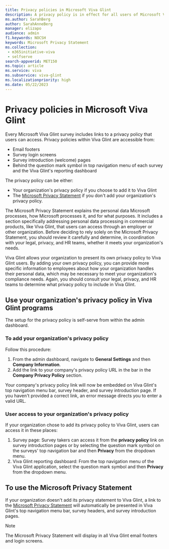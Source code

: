 ```yaml
---
title: Privacy policies in Microsoft Viva Glint
description: A privacy policy is in effect for all users of Microsoft Viva Glint programs and dashboards. 
ms.author: SarahBerg
author: SarahAnneBerg
manager: elizapo
audience: admin
f1.keywords: NOCSH
keywords: Microsoft Privacy Statement 
ms.collection: 
 - m365initiative-viva
 - selfserve
search-appverid: MET150
ms.topic: article
ms.service: viva
ms.subservice: viva-glint
ms.localizationpriority: high
ms.date: 05/22/2023
---
```


# Privacy policies in Microsoft Viva Glint

Every Microsoft Viva Glint survey includes links to a privacy policy that users can access. Privacy policies within Viva Glint are accessible from:

- Email footers
- Survey login screens
- Survey introduction (welcome) pages
- Behind the question mark symbol in top navigation menu of each survey and the Viva Glint's reporting dashboard

The privacy policy can be either:

- Your organization's privacy policy if you choose to add it to Viva Glint
- The [Microsoft Privacy Statement](https://privacy.microsoft.com/en-us/privacystatement#:~:text=If%20you%20use%20a%20Microsoft%20product%20with%20an,associated%20with%20your%20Microsoft%20product%20and%20product%20accounts.) if you don't add your organization's privacy policy.

The Microsoft Privacy Statement explains the personal data Microsoft processes, how Microsoft processes it, and for what purposes. It includes a section specifically addressing personal data processing in commercial products, like Viva Glint, that users can access through an employer or other organization. Before deciding to rely solely on the Microsoft Privacy Statement, you should review it carefully and determine, in coordination with your legal, privacy, and HR teams, whether it meets your organization's needs.

Viva Glint allows your organization to present its own privacy policy to Viva Glint users. By adding your own privacy policy, you can provide more specific information to employees about how your organization handles their personal data, which may be necessary to meet your organization's compliance needs. Again, you should consult your legal, privacy, and HR teams to determine what privacy policy to include in Viva Glint.

## Use your organization's privacy policy in Viva Glint programs

The setup for the privacy policy is self-serve from within the admin dashboard.

### To add your organization's privacy policy

Follow this procedure:

1. From the admin dashboard, navigate to **General Settings** and then **Company Information**.
2. Add the link to your company's privacy policy URL in the bar in the **Company Privacy Policy** section.

Your company's privacy policy link will now be embedded on Viva Glint's top navigation menu bar, survey header, and survey introduction page. If you haven't provided a correct link, an error message directs you to enter a valid URL.

### User access to your organization's privacy policy

If your organization chose to add its privacy policy to Viva Glint, users can access it in these places:

1. Survey page: Survey takers can access it from the **privacy policy** link on survey introduction pages or by selecting the question mark symbol on the surveys' top navigation bar and then **Privacy** from the dropdown menu.
2. Viva Glint reporting dashboard: From the top navigation menu of the Viva Glint application, select the question mark symbol and then **Privacy** from the dropdown menu.

## To use the Microsoft Privacy Statement

If your organization doesn't add its privacy statement to Viva Glint, a link to the [Microsoft Privacy Statement](https://go.microsoft.com/fwlink/?LinkId=521839) will automatically be presented in Viva Glint's top navigation menu bar, survey headers, and survey introduction pages.

> [!NOTE]
> The Microsoft Privacy Statement will display in all Viva Glint email footers and login screens.
